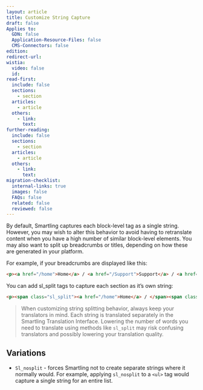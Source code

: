 ```yaml
---
layout: article
title: Customize String Capture
draft: false
Applies to:
  GDN: false
  Application-Resource-Files: false
  CMS-Connectors: false
edition:
redirect-url:
wistia:
  video: false
  id:
read-first:
  include: false
  sections:
    - section
  articles:
    - article
  others:
    - link:
      text:
further-reading:
  include: false
  sections:
    - section
  articles:
    - article
  others:
    - link:
      text:
migration-checklist:
  internal-links: true
  images: false
  FAQs: false
  related: false
  reviewed: false
---
```


By default, Smartling captures each block-level tag as a single string. However, you may wish to alter this behavior to avoid having to retranslate content when you have a high number of similar block-level elements. You may also want to split up breadcrumbs or titles, depending on how these are generated in your platform.

For example, if your breadcrumbs are displayed like this:

~~~html
<p><a href="/home">Home</a> / <a href="/Support">Support</a> / <a href="/Download-Files/">Download Files</a></p>
~~~


You can add sl_split tags to capture each section as it’s own string:

~~~html
<p><span class="sl_split"><a href="/home">Home</a> / </span><span class="sl_split"><a href="/Support">Support</a> / </span><span class="sl_split"></span><a href="/Download-Files/">Download Files</a></span></p>
~~~

> When customizing string splitting behavior, always keep your translators in mind. Each string is translated separately in the Smartling Translation Interface. Lowering the number of words you need to translate using methods like `sl_split` may risk confusing translators and possibly lowering your translation quality.

## Variations
* `Sl_nosplit` - forces Smartling not to create separate strings where it normally would. For example, applying `sl_nosplit` to a `<ul>` tag would capture a single string for an entire list.
